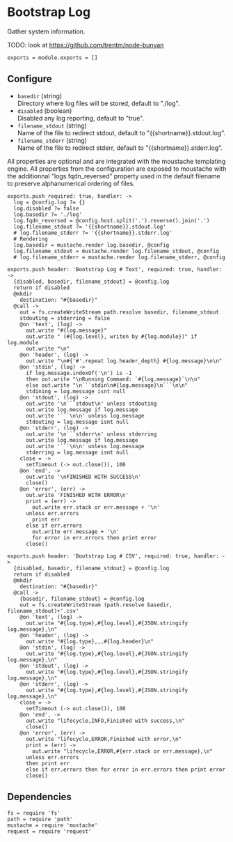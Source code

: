 
# Bootstrap Log

Gather system information.

TODO: look at https://github.com/trentm/node-bunyan

    exports = module.exports = []

## Configure

*   `basedir` (string)   
    Directory where log files will be stored, default to "./log".   
*   `disabled` (boolean)   
    Disabled any log reporting, default to "true".   
*   `filename_stdout` (string)   
    Name of the file to redirect stdout, default to "{{shortname}}.stdout.log".   
*   `filename_stderr` (string)   
    Name of the file to redirect stderr, default to "{{shortname}}.stderr.log".   

All properties are optional and are integrated with the moustache templating
engine. All properties from the configuration are exposed to moustache with the
additionnal "logs.fqdn_reversed" property used in the default filename to
preserve alphanumerical ordering of files.

    exports.push required: true, handler: ->
      log = @config.log ?= {}
      log.disabled ?= false
      log.basedir ?= './log'
      log.fqdn_reversed = @config.host.split('.').reverse().join('.')
      log.filename_stdout ?= '{{shortname}}.stdout.log'
      # log.filename_stderr ?= '{{shortname}}.stderr.log'
      # Rendering
      log.basedir = mustache.render log.basedir, @config
      log.filename_stdout = mustache.render log.filename_stdout, @config
      # log.filename_stderr = mustache.render log.filename_stderr, @config

    exports.push header: 'Bootstrap Log # Text', required: true, handler: ->
      {disabled, basedir, filename_stdout} = @config.log
      return if disabled
      @mkdir
        destination: "#{basedir}"
      @call ->
        out = fs.createWriteStream path.resolve basedir, filename_stdout
        stdouting = stderring = false
        @on 'text', (log) ->
          out.write "#{log.message}"
          out.write " (#{log.level}, writen by #{log.module})" if log.module
          out.write "\n"
        @on 'header', (log) ->
          out.write "\n#{'#'.repeat log.header_depth} #{log.message}\n\n"
        @on 'stdin', (log) ->
          if log.message.indexOf('\n') is -1
          then out.write "\nRunning Command: `#{log.message}`\n\n"
          else out.write "\n```stdin\n#{log.message}\n```\n\n"
          stdining = log.message isnt null
        @on 'stdout', (log) ->
          out.write '\n```stdout\n' unless stdouting
          out.write log.message if log.message
          out.write '```\n\n' unless log.message
          stdouting = log.message isnt null
        @on 'stderr', (log) ->
          out.write '\n```stderr\n' unless stderring
          out.write log.message if log.message
          out.write '```\n\n' unless log.message
          stderring = log.message isnt null
        close = ->
          setTimeout (-> out.close()), 100
        @on 'end', ->
          out.write '\nFINISHED WITH SUCCESS\n'
          close()
        @on 'error', (err) ->
          out.write 'FINISHED WITH ERROR\n'
          print = (err) ->
            out.write err.stack or err.message + '\n'
          unless err.errors
            print err
          else if err.errors
            out.write err.message + '\n'
            for error in err.errors then print error
          close()
    
    exports.push header: 'Bootstrap Log # CSV', required: true, handler: ->
      {disabled, basedir, filename_stdout} = @config.log
      return if disabled
      @mkdir
        destination: "#{basedir}"
      @call ->
        {basedir, filename_stdout} = @config.log
        out = fs.createWriteStream (path.resolve basedir, filename_stdout)+'.csv'
        @on 'text', (log) ->
          out.write "#{log.type},#{log.level},#{JSON.stringify log.message},\n"
        @on 'header', (log) ->
          out.write "#{log.type},,,#{log.header}\n"
        @on 'stdin', (log) ->
          out.write "#{log.type},#{log.level},#{JSON.stringify log.message},\n"
        @on 'stdout', (log) ->
          out.write "#{log.type},#{log.level},#{JSON.stringify log.message},\n"
        @on 'stderr', (log) ->
          out.write "#{log.type},#{log.level},#{JSON.stringify log.message},\n"
        close = ->
          setTimeout (-> out.close()), 100
        @on 'end', ->
          out.write "lifecycle,INFO,Finished with success,\n"
          close()
        @on 'error', (err) ->
          out.write "lifecycle,ERROR,Finished with error,\n"
          print = (err) ->
            out.write "lifecycle,ERROR,#{err.stack or err.message},\n"
          unless err.errors
          then print err
          else if err.errors then for error in err.errors then print error
          close()
## Dependencies

    fs = require 'fs'
    path = require 'path'
    mustache = require 'mustache'
    request = require 'request'
